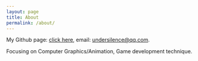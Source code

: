 ```yaml
---
layout: page
title: About
permalink: /about/
---
```


My Github page: [click here](https://github.com/UnderSilence), email: undersilence@qq.com.

Focusing on Computer Graphics/Animation, Game development technique.